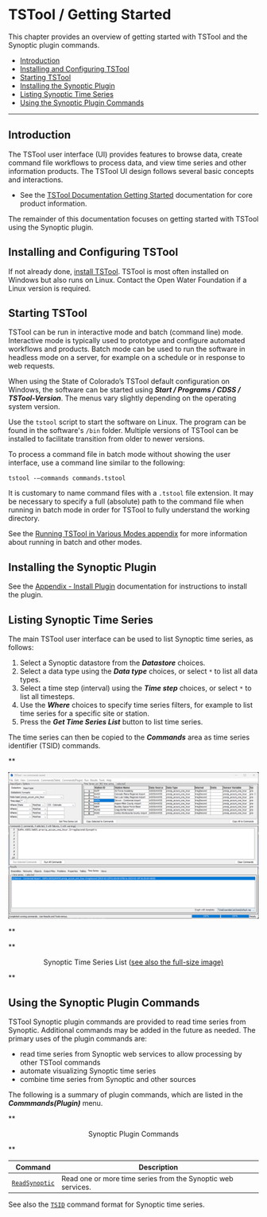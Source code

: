 # TSTool / Getting Started #

This chapter provides an overview of getting started with TSTool and the Synoptic plugin commands.

*   [Introduction](#introduction)
*   [Installing and Configuring TSTool](#installing-and-configuring-tstool)
*   [Starting TSTool](#starting-tstool)
*   [Installing the Synoptic Plugin](#installing-the-synoptic-plugin)
*   [Listing Synoptic Time Series](#listing-synoptic-time-series)
*   [Using the Synoptic Plugin Commands](#using-the-synoptic-plugin-commands)

----------------

## Introduction ##

The TSTool user interface (UI) provides features to browse data, create command file workflows to process data,
and view time series and other information products.
The TSTool UI design follows several basic concepts and interactions.

*   See the [TSTool Documentation Getting Started](https://opencdss.state.co.us/tstool/latest/doc-user/getting-started/getting-started/)
    documentation for core product information.

The remainder of this documentation focuses on getting started with TSTool using the Synoptic plugin.

## Installing and Configuring TSTool ##

If not already done, [install TSTool](https://opencdss.state.co.us/tstool/latest/doc-user/appendix-install/install/).
TSTool is most often installed on Windows but also runs on Linux.
Contact the Open Water Foundation if a Linux version is required.

## Starting TSTool ##

TSTool can be run in interactive mode and batch (command line) mode.
Interactive mode is typically used to prototype and configure automated workflows and products.
Batch mode can be used to run the software in headless mode on a server,
for example on a schedule or in response to web requests.

When using the State of Colorado’s TSTool default configuration on Windows,
the software can be started using ***Start / Programs / CDSS / TSTool-Version***.
The menus vary slightly depending on the operating system version.

Use the `tstool` script to start the software on Linux.
The program can be found in the software's `/bin` folder.
Multiple versions of TSTool can be installed to facilitate transition from older to newer versions.

To process a command file in batch mode without showing the user interface,
use a command line similar to the following:

```
tstool -–commands commands.tstool
```

It is customary to name command files with a `.tstool` file extension.
It may be necessary to specify a full (absolute) path to the command file when
running in batch mode in order for TSTool to fully understand the working directory.

See the [Running TSTool in Various Modes appendix](https://opencdss.state.co.us/tstool/latest/doc-user/appendix-running/running/)
for more information about running in batch and other modes.

## Installing the Synoptic Plugin ##

See the [Appendix - Install Plugin](../appendix-install/install.md) documentation for instructions to install the plugin.

## Listing Synoptic Time Series ##

The main TSTool user interface can be used to list Synoptic time series, as follows:

1.  Select a Synoptic datastore from the ***Datastore*** choices.
2.  Select a data type using the ***Data type*** choices, or select `*` to list all data types.
3.  Select a time step (interval) using the ***Time step*** choices, or select `*` to list all timesteps.
4.  Use the ***Where*** choices to specify time series filters,
    for example to list time series for a specific site or station.
5.  Press the ***Get Time Series List*** button to list time series.

The time series can then be copied to the ***Commands*** area as time series identifier (TSID) commands.

**<p style="text-align: center;">
![time-series-list](time-series-list.png)
</p>**

**<p style="text-align: center;">
Synoptic Time Series List (<a href="../time-series-list.png">see also the full-size image)</a>
</p>**

## Using the Synoptic Plugin Commands ##

TSTool Synoptic plugin commands are provided to read time series from Synoptic.
Additional commands may be added in the future as needed.
The primary uses of the plugin commands are:

*   read time series from Synoptic web services to allow processing by other TSTool commands
*   automate visualizing Synoptic time series
*   combine time series from Synoptic and other sources

The following is a summary of plugin commands,
which are listed in the ***Commmands(Plugin)*** menu.

**<p style="text-align: center;">
Synoptic Plugin Commands
</p>**

| **Command** | **Description** |
| -- | -- |
| [`ReadSynoptic`](../command-ref/ReadSynoptic/ReadSynoptic.md) | Read one or more time series from the Synoptic web services. |

See also the [`TSID`](../command-ref/TSID/TSID.md) command format for Synoptic time series.
